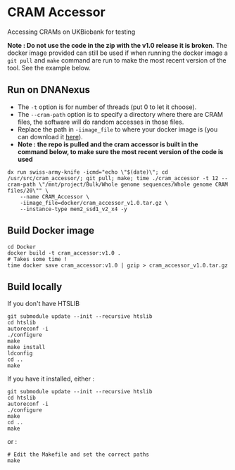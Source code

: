 # CRAM Accessor
Accessing CRAMs on UKBiobank for testing

**Note : Do not use the code in the zip with the v1.0 release it is broken**. The docker image provided can still be used if when running the docker image a `git pull` and `make` command are run to make the most recent version of the tool. See the example below.

## Run on DNANexus

* The `-t` option is for number of threads (put 0 to let it choose).
* The `--cram-path` option is to specify a directory where there are CRAM files, the software will do random accesses in those files.
* Replace the path in `-iimage_file` to where your docker image is (you can download it [here](https://github.com/rwk-unil/cram_accessor/releases/download/v1.0/cram_accessor_v1.0.tar.gz)).
* **Note : the repo is pulled and the cram accessor is built in the command below, to make sure the most recent version of the code is used**

```shell
dx run swiss-army-knife -icmd="echo \"$(date)\"; cd /usr/src/cram_accessor/; git pull; make; time ./cram_accessor -t 12 --cram-path \"/mnt/project/Bulk/Whole genome sequences/Whole genome CRAM files/20\"" \
    --name CRAM_Accessor \
    -iimage_file=docker/cram_accessor_v1.0.tar.gz \
    --instance-type mem2_ssd1_v2_x4 -y
```

## Build Docker image

```shell
cd Docker
docker build -t cram_accessor:v1.0 .
# Takes some time !
time docker save cram_accessor:v1.0 | gzip > cram_accessor_v1.0.tar.gz
```

## Build locally

If you don't have HTSLIB

```shell
git submodule update --init --recursive htslib
cd htslib
autoreconf -i
./configure
make
make install
ldconfig
cd ..
make
```

If you have it installed, either :

```shell
git submodule update --init --recursive htslib
cd htslib
autoreconf -i
./configure
make
cd ..
make
```

or :

```shell
# Edit the Makefile and set the correct paths
make
```